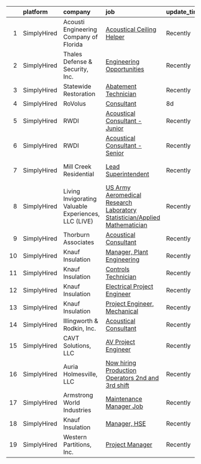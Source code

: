 

|    | platform    | company                                              | job                                                                                                                                                                                           | update_time   | location                    |
|---:|:------------|:-----------------------------------------------------|:----------------------------------------------------------------------------------------------------------------------------------------------------------------------------------------------|:--------------|:----------------------------|
|  1 | SimplyHired | Acousti Engineering Company of Florida               | [Acoustical Ceiling Helper](https://www.simplyhired.com/job/RFmnmZd2I4xnUnXVlhVJi2BpZx4tajRq7urjCTJ6hfYa_1PDG5LLuw?q=acoustical+engineering)                                                  | Recently      | Lake Worth, FL +4 locations |
|  2 | SimplyHired | Thales Defense & Security, Inc.                      | [Engineering Opportunities](https://www.simplyhired.com/job/GQYUDebkjM3Iv_RYWGEw3ZECINlu80qmZjsswCP-ZqQUiVLk-Zq0Dg?q=acoustical+engineering)                                                  | Recently      | New York, NY                |
|  3 | SimplyHired | Statewide Restoration                                | [Abatement Technician](https://www.simplyhired.com/job/uBqUPBbzmHEXvDxDJeHSpm25OX_IcjlJGZA8-rv1eF863TGKgBMJHw?q=acoustical+engineering)                                                       | Recently      | Mesa, AZ                    |
|  4 | SimplyHired | RoVolus                                              | [Consultant](https://www.simplyhired.com/job/Iufni5igt-mlH9NYv-RlG0dajZ3l9hSrnEWmAhziBQhAARjsoqDM1g?q=acoustical+engineering)                                                                 | 8d            | Remote                      |
|  5 | SimplyHired | RWDI                                                 | [Acoustical Consultant - Junior](https://www.simplyhired.com/job/JI1CxZyeojuJhfft60kPXg4ZffCBAdLmPWxvvtI5FmOMRPOUS79yKA?q=acoustical+engineering)                                             | Recently      | Los Angeles, CA             |
|  6 | SimplyHired | RWDI                                                 | [Acoustical Consultant - Senior](https://www.simplyhired.com/job/rCNk7uj0fYE_ni931FjYzsGWGzskdQFl5uoG2DD6bHVEhPHL07no2Q?q=acoustical+engineering)                                             | Recently      | Los Angeles, CA             |
|  7 | SimplyHired | Mill Creek Residential                               | [Lead Superintendent](https://www.simplyhired.com/job/kLPtgUtGmP8mAZTZWgMigvK8-FkAF7f2MNgzvkBxEsjCv4J58gKIYA?q=acoustical+engineering)                                                        | Recently      | Phoenix, AZ +1 location     |
|  8 | SimplyHired | Living Invigorating Valuable Experiences, LLC (LIVE) | [US Army Aeromedical Research Laboratory Statistician/Applied Mathematician](https://www.simplyhired.com/job/XILYOcLw0JPWpzU9TEwet_n1rp42BF3nqybgQESCrAsPAp2SWX3-rw?q=acoustical+engineering) | Recently      | Fort Rucker, AL             |
|  9 | SimplyHired | Thorburn Associates                                  | [Acoustical Consultant](https://www.simplyhired.com/job/9jKxff2NaXXGffiLQGzpaj1AdYk46dV_bxOMSmviFK-EJKYbUXBj1Q?q=acoustical+engineering)                                                      | Recently      | Remote                      |
| 10 | SimplyHired | Knauf Insulation                                     | [Manager, Plant Engineering](https://www.simplyhired.com/job/3n9ENNY1aOqWKdpZxjcCtnc9dN5xAsVB12bWeNtWVWnQh9_UlTpqBg?q=acoustical+engineering)                                                 | Recently      | Shelbyville, IN             |
| 11 | SimplyHired | Knauf Insulation                                     | [Controls Technician](https://www.simplyhired.com/job/UseZhz_vUt4irIdjBFqnRP79YUkIbHAtMjNqos3-A6dlQnHgcyLkHA?q=acoustical+engineering)                                                        | Recently      | McGregor, TX                |
| 12 | SimplyHired | Knauf Insulation                                     | [Electrical Project Engineer](https://www.simplyhired.com/job/sQY3_GrRaGAPL02J8dFZh685SSswDAVY6NKtmx6b2qxvtTE9Up0CXA?q=acoustical+engineering)                                                | Recently      | McGregor, TX                |
| 13 | SimplyHired | Knauf Insulation                                     | [Project Engineer, Mechanical](https://www.simplyhired.com/job/BAEWYe6ApBr-BIXAGr8MwtjmrCPX2xtsWnYciYe_sMVbo_f7wfeTbA?q=acoustical+engineering)                                               | Recently      | Shasta Lake, CA             |
| 14 | SimplyHired | Illingworth & Rodkin, Inc.                           | [Acoustical Consultant](https://www.simplyhired.com/job/Jb8Whjjq6LlCyQZYP26GoZOKPYIG-nU40s1XhZBY6EWoJfk0qN6TnQ?q=acoustical+engineering)                                                      | Recently      | Cotati, CA                  |
| 15 | SimplyHired | CAVT Solutions, LLC                                  | [AV Project Engineer](https://www.simplyhired.com/job/QyWO_lH0zp6hiPORvJqW7dv6dQq72igDnDnDg_0tKpIYvAC65Ytwmg?q=acoustical+engineering)                                                        | Recently      | North Andover, MA           |
| 16 | SimplyHired | Auria Holmesville, LLC                               | [Now hiring Production Operators 2nd and 3rd shift](https://www.simplyhired.com/job/zQhvHeeysy6t51FebCGHN7_HLZejWoWyhTRQCQwvOfI79Jn8d8BSpg?q=acoustical+engineering)                          | Recently      | Holmesville, OH             |
| 17 | SimplyHired | Armstrong World Industries                           | [Maintenance Manager Job](https://www.simplyhired.com/job/nWWKmSlXAPVOtPiKZdyL_JW8xyXcHQGmVnB4ykT1oAtaULbpMz_1xQ?q=acoustical+engineering)                                                    | Recently      | Pensacola, FL               |
| 18 | SimplyHired | Knauf Insulation                                     | [Manager, HSE](https://www.simplyhired.com/job/M1FJDhO5daz9UFdfp0FZvermNQb9h6pnnEPc42REY2AeLPSRo_Id5Q?q=acoustical+engineering)                                                               | Recently      | Shasta Lake, CA             |
| 19 | SimplyHired | Western Partitions, Inc.                             | [Project Manager](https://www.simplyhired.com/job/pkxBHZX7zWq-AAUoj0W-e6Lh0ksHoB8o6kdSdexmASU4PkORDl3Q1A?q=acoustical+engineering)                                                            | Recently      | Eugene, OR +2 locations     |